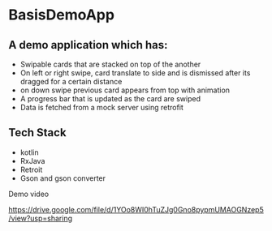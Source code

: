 # BasisDemoApp

## A demo application which has: 
- Swipable cards that are stacked on top of the another
- On left or right swipe, card translate to side and is dismissed after its dragged for a certain distance
- on down swipe previous card appears from top with animation
- A progress bar that is updated as the card are swiped
- Data is fetched from a mock server using retrofit
## Tech Stack
- kotlin
- RxJava
- Retroit
- Gson and gson converter
    
Demo video

https://drive.google.com/file/d/1YOo8WI0hTuZJg0Gno8pypmUMAOGNzep5/view?usp=sharing


